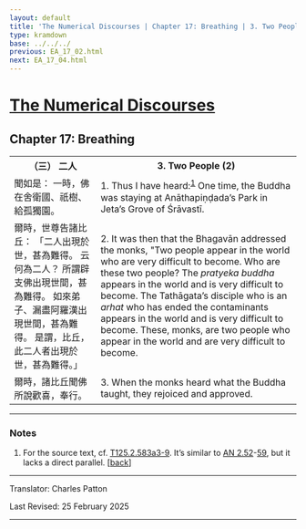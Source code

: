 ```yaml
---
layout: default
title: 'The Numerical Discourses | Chapter 17: Breathing | 3. Two People (2)'
type: kramdown
base: ../../../
previous: EA_17_02.html
next: EA_17_04.html
---
```


<h1><a href='../index.html'>The Numerical Discourses</a></h1>
<h2>Chapter 17: Breathing</h2>

<table class="trans">
  <th class='ch'>（三） 二人</th>
  <th class='en'>3. Two People (2)</th>
  <tr>
    <td class='ch' title='t125.2.583a3'>聞如是： 一時，佛在舍衛國、祇樹、給孤獨園。</td>
    <td id='p1'>1. Thus I have heard:<sup id="ref1"><a href="#n1">1</a></sup> One time, the Buddha was staying at Anāthapiṇḍada’s Park in Jeta’s Grove of Śrāvastī.</td>
  </tr>
  <tr>
    <td class='ch' title='t125.2.583a4'>爾時，世尊告諸比丘： 「二人出現於世，甚為難得。 云何為二人？ 所謂辟支佛出現世間，甚為難得。 如來弟子、漏盡阿羅漢出現世間，甚為難得。 是謂，比丘，此二人者出現於世，甚為難得。」</td>
    <td id='p2'>2. It was then that the Bhagavān addressed the monks, "Two people appear in the world who are very difficult to become. Who are these two people? The <em>pratyeka buddha</em> appears in the world and is very difficult to become. The Tathāgata’s disciple who is an <em>arhat</em> who has ended the contaminants appears in the world and is very difficult to become. These, monks, are two people who appear in the world and are very difficult to become.</td>
  </tr>
  <tr>
    <td class='ch' title='t125.2.583a8'>爾時，諸比丘聞佛所說歡喜，奉行。</td>
    <td id='p3'>3. When the monks heard what the Buddha taught, they rejoiced and approved.</td>
  </tr>
</table>

<hr/>

<h3 id="notes">Notes</h3>

<ol class="notes-list">
<li id="n1"><p>For the source text, cf. <a href="https://cbetaonline.dila.edu.tw/zh/T02n0125_p0583a03" target="_blank">T125.2.583a3-9</a>. It’s similar to <a href="https://suttacentral.net/an2.52" target="_blank">AN 2.52</a>-<a href="https://suttacentral.net/an2.59" target="_blank">59</a>, but it lacks a direct parallel. [<a href="#ref1">back</a>]</p></li>
</ol>
<hr/>

<p class="translator">Translator: Charles Patton</p>
<p class='revised'>Last Revised: 25 February 2025</p>

<hr/>